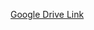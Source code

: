 [Google Drive Link](https://drive.google.com/drive/folders/1AWK99VycpxcKCo9oZWtGab3u-1GaBvpv?usp=sharing)
